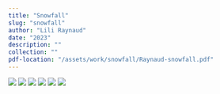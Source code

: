 ```yaml
---
title: "Snowfall"
slug: "snowfall"
author: "Lili Raynaud"
date: "2023"
description: ""
collection: ""
pdf-location: "/assets/work/snowfall/Raynaud-snowfall.pdf"
---
```


<img src="/assets/work/snowfall/Raynaud-snowfall-1.webp" class="vertical-image">
<img src="/assets/work/snowfall/Raynaud-snowfall-2.webp" class="vertical-image">
<img src="/assets/work/snowfall/Raynaud-snowfall-3.webp" class="vertical-image">
<img src="/assets/work/snowfall/Raynaud-snowfall-4.webp" class="vertical-image">
<img src="/assets/work/snowfall/Raynaud-snowfall-5.webp" class="vertical-image">
<img src="/assets/work/snowfall/Raynaud-snowfall-6.webp" class="vertical-image">